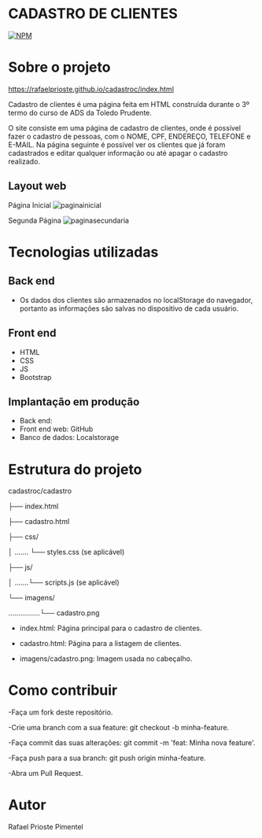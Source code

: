 # CADASTRO DE CLIENTES
[![NPM](https://img.shields.io/npm/l/react)](https://github.com/RafaelPrioste/cadastroc/blob/main/LICENSE) 

# Sobre o projeto

https://rafaelprioste.github.io/cadastroc/index.html

Cadastro de clientes é uma página feita em HTML construída durante o 3º termo do curso de ADS da Toledo Prudente.

O site consiste em uma página de cadastro de clientes, onde é possível fazer o cadastro de pessoas, com o NOME, CPF, ENDEREÇO, TELEFONE e E-MAIL. Na página seguinte é possível ver os clientes que já foram cadastrados
e editar qualquer informação ou até apagar o cadastro realizado.

## Layout web

Página Inicial
![paginainicial](https://github.com/RafaelPrioste/cadastroc/assets/161974015/2c52931c-429d-476b-a65e-7c84cc6921f6)

Segunda Página
![paginasecundaria](https://github.com/RafaelPrioste/cadastroc/assets/161974015/a9d5846d-6f94-4994-a639-785667cc5a44)


# Tecnologias utilizadas
## Back end
- Os dados dos clientes são armazenados no localStorage do navegador, portanto as informações são salvas no dispositivo de cada usuário.
## Front end
- HTML
- CSS
- JS
- Bootstrap

## Implantação em produção
- Back end: 
- Front end web: GitHub
- Banco de dados: Localstorage

# Estrutura do projeto

cadastroc/cadastro

├── index.html

├── cadastro.html

├── css/

│  ....... └── styles.css (se aplicável)

├── js/

│   .......└── scripts.js (se aplicável)

└── imagens/

................└── cadastro.png




- index.html: Página principal para o cadastro de clientes.

- cadastro.html: Página para a listagem de clientes.

- imagens/cadastro.png: Imagem usada no cabeçalho.

   
# Como contribuir

-Faça um fork deste repositório.

-Crie uma branch com a sua feature: git checkout -b minha-feature.

-Faça commit das suas alterações: git commit -m 'feat: Minha nova feature'.

-Faça push para a sua branch: git push origin minha-feature.

-Abra um Pull Request.





# Autor

Rafael Prioste Pimentel
